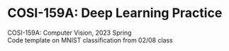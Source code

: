 # COSI-159A: Deep Learning Practice

COSI-159A: Computer Vision, 2023 Spring  
Code template on MNIST classification from 02/08 class
